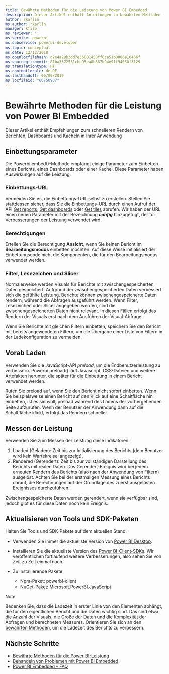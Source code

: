 ```yaml
---
title: Bewährte Methoden für die Leistung von Power BI Embedded
description: Dieser Artikel enthält Anleitungen zu bewährten Methoden für Embedded Analytics
author: rkarlin
ms.author: rkarlin
manager: kfile
ms.reviewer: ''
ms.service: powerbi
ms.subservice: powerbi-developer
ms.topic: conceptual
ms.date: 12/12/2018
ms.openlocfilehash: d2e4a29b3dd7e36081458ff6ca51b0006a10466f
ms.sourcegitcommit: 81ba3572531cbe95ea0b887b94e91f94050f3129
ms.translationtype: HT
ms.contentlocale: de-DE
ms.lasthandoff: 06/06/2019
ms.locfileid: "66750937"
---
```

# <a name="power-bi-embedded-performance-best-practices"></a>Bewährte Methoden für die Leistung von Power BI Embedded

Dieser Artikel enthält Empfehlungen zum schnelleren Rendern von Berichten, Dashboards und Kacheln in Ihrer Anwendung

## <a name="embed-parameters"></a>Einbettungsparameter

Die Powerbi.embed()-Methode empfängt einige Parameter zum Einbetten eines Berichts, eines Dashboards oder einer Kachel. Diese Parameter haben Auswirkungen auf die Leistung.

### <a name="embed-url"></a>Einbettungs-URL

Vermeiden Sie es, die Einbettungs-URL selbst zu erstellen. Stellen Sie stattdessen sicher, dass Sie die Einbettungs-URL durch einen Aufruf der API [Get reports](/rest/api/power-bi/reports/getreportsingroup), [Get dashboards](/rest/api/power-bi/dashboards/getdashboardsingroup) oder [Get tiles](/rest/api/power-bi/dashboards/gettilesingroup) abrufen. Wir haben der URL einen neuen Parameter mit der Bezeichnung **_config_** hinzugefügt, der für Verbesserungen der Leistung verwendet wird.

### <a name="permissions"></a>Berechtigungen

Erteilen Sie die Berechtigung **Ansicht**, wenn Sie keinen Bericht im **Bearbeitungsmodus** einbetten möchten. Auf diese Weise initialisiert der Einbettungscode nicht die Komponenten, die für den Bearbeitungsmodus verwendet werden.

### <a name="filters-bookmarks-and-slicers"></a>Filter, Lesezeichen und Slicer

Normalerweise werden Visuals für Berichte mit zwischengespeicherten Daten gespeichert. Aufgrund der zwischengespeicherten Daten verbessert sich die gefühlte Leistung. Berichte können zwischengespeicherte Daten rendern, während die Abfragen ausgeführt werden. Wenn Filter, Lesezeichen oder Slicer angegeben werden, sind die zwischengespeicherten Daten nicht relevant. In diesen Fällen erfolgt das Rendern der Visuals erst nach dem Ausführen der Visual-Abfrage.

Wenn Sie Berichte mit gleichen Filtern einbetten, speichern Sie den Bericht mit bereits angewendeten Filtern, um die Übergabe einer Liste von Filtern in der Ladekonfiguration zu vermeiden.

## <a name="preload"></a>Vorab Laden

Verwenden Sie die JavaScript-API *preload*, um die Endbenutzerleistung zu verbessern.
Powerbi.preload() lädt Javascript, CSS-Dateien und weitere Artefakten herunter, die später für die Einbettung in einem Bericht verwendet werden.

Rufen Sie preload auf, wenn Sie den Bericht nicht sofort einbetten. Wenn Sie beispielsweise einen Bericht auf den Klick auf eine Schaltfläche hin einbetten, ist es sinnvoll, preload während des Ladens der vorhergehenden Seite aufzurufen. Wenn der Benutzer der Anwendung dann auf die Schaltfläche klickt, erfolgt das Rendern schneller.

## <a name="measure-performance"></a>Messen der Leistung

Verwenden Sie zum Messen der Leistung diese Indikatoren:

1. Loaded (Geladen): Zeit bis zur Initialisierung des Berichts (dem Benutzer wird kein Wartekreisel angezeigt).
2. Rendered (Gerendert): Zeit bis zur vollständigen Darstellung des Berichts mit realen Daten. Das Gerendert-Ereignis wird bei jedem erneuten Rendern des Berichts (also nach der Anwendung von Filtern) ausgelöst. Achten Sie bei der erstmaligen Messung eines Berichts darauf, die Berechnungen auf der Grundlage des zuerst ausgelösten Ereignisses durchzuführen.

Zwischengespeicherte Daten werden gerendert, wenn sie verfügbar sind, jedoch gibt es für diese Daten noch kein Ereignis.

## <a name="update-tools-and-sdk-packages"></a>Aktualisieren von Tools und SDK-Paketen

Halten Sie Tools und SDK-Pakete auf dem aktuellen Stand.

* Verwenden Sie immer die aktuellste Version von [Power BI Desktop](https://powerbi.microsoft.com/desktop/).

* Installieren Sie die aktuellste Version des [Power BI-Client-SDKs](https://github.com/Microsoft/PowerBI-JavaScript). Wir veröffentlichen fortlaufend weitere Verbesserungen, also sehen Sie von Zeit zu Zeit einmal nach.

* Zu installierende Pakete:
    * Npm-Paket: powerbi-client
    * NuGet-Paket: Microsoft.PowerBI.JavaScript

> [!Note]
> Bedenken Sie, dass die Ladezeit in erster Linie von den Elementen abhängt, die für den eigentlichen Bericht und die Daten wichtig sind. Das sind etwa die Anzahl der Visuals, die Größe der Daten und die Komplexität der Abfragen und berechneten Measures. Orientieren Sie sich an den [bewährten Methoden](../power-bi-reports-performance.md), um die Ladezeit des Berichts zu verbessern.

## <a name="next-steps"></a>Nächste Schritte

* [Bewährte Methoden für die Power BI-Leistung](../power-bi-reports-performance.md)
* [Behandeln von Problemen mit Power BI Embedded](embedded-troubleshoot.md)
* [Power BI Embedded – FAQ](embedded-faq.md)
